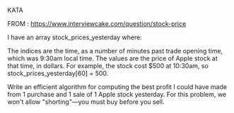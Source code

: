 
KATA

FROM : https://www.interviewcake.com/question/stock-price

I have an array stock_prices_yesterday where:

The indices are the time, as a number of minutes past trade opening time, which was 9:30am local time.
The values are the price of Apple stock at that time, in dollars.
For example, the stock cost $500 at 10:30am, so stock_prices_yesterday[60] = 500.

Write an efficient algorithm for computing the best profit I could have made from 1 purchase and 1 sale of 1 Apple stock yesterday. For this problem, we won't allow "shorting"—you must buy before you sell.
